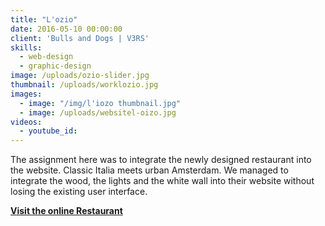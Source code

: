 ```yaml
---
title: "L'ozio"
date: 2016-05-10 00:00:00
client: 'Bulls and Dogs | V3RS'
skills:
  - web-design
  - graphic-design
image: /uploads/ozio-slider.jpg
thumbnail: /uploads/worklozio.jpg
images:
  - image: "/img/l'iozo thumbnail.jpg"
  - image: /uploads/websitel-oizo.jpg
videos:
  - youtube_id:
---
```



The assignment here was to integrate the newly designed restaurant into the website. Classic Italia meets urban Amsterdam. We managed to integrate the wood, the lights and the white wall into their website without losing the existing user interface.

**[Visit the online Restaurant](http://salmon-eel1.cloudvent.net/)**